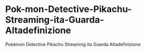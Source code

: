 # Pok-mon-Detective-Pikachu-Streaming-ita-Guarda-Altadefinizione
Pokémon Detective Pikachu Streaming ita Guarda Altadefinizione
